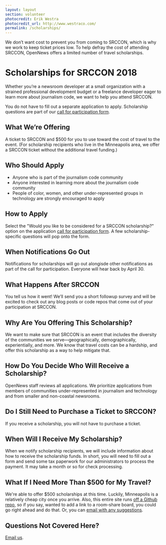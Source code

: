 ```yaml
---
layout: layout
section: volunteer
photocredit: Erik Westra
photocredit_url: http://www.westraco.com/
permalink: /scholarships/
---
```


<p class="big-lead">We don&rsquo;t want cost to prevent you from coming to SRCCON, which is why we work to keep ticket prices low. To help defray the cost of attending SRCCON, OpenNews offers a limited number of travel scholarships.</p>

# Scholarships for SRCCON 2018

Whether you&rsquo;re a newsroom developer at a small organization with a strained professional development budget or a freelance developer eager to learn more about journalism code, we want to help you attend SRCCON.

You do not have to fill out a separate application to apply. Scholarship questions are part of our [call for participation form](/participation/form).

## What We&rsquo;re Offering
A ticket to SRCCON and $500 for you to use toward the cost of travel to the event. (For scholarship recipients who live in the Minneapolis area, we offer a SRCCON ticket without the additional travel funding.)

## Who Should Apply
* Anyone who is part of the journalism code community
* Anyone interested in learning more about the journalism code community
* People of color, women, and other under-represented groups in technology are strongly encouraged to apply

## How to Apply
Select the "Would you like to be considered for a SRCCON scholarship?" option on the application [call for participation form](/participation/form). A few scholarship-specific questions will pop onto the form.

## When Notifications Go Out
Notifications for scholarships will go out alongisde other notifications as part of the call for participation. Everyone will hear back by April 30.

## What Happens After SRCCON
You tell us how it went! We&rsquo;ll send you a short followup survey and will be excited to check out any blog posts or code repos that come out of your participation at SRCCON.

## Why Are You Offering This Scholarship?
We want to make sure that SRCCON is an event that includes the diversity of the communities we serve&mdash;geographically, demographically, experientially, and more. We know that travel costs can be a hardship, and offer this scholarship as a way to help mitigate that.

## How Do You Decide Who Will Receive a Scholarship?
OpenNews staff reviews all applications. We prioritize applications from members of communities under-represented in journalism and technology and from smaller and non-coastal newsrooms.

## Do I Still Need to Purchase a Ticket to SRCCON?
If you receive a scholarship, you will not have to purchase a ticket.

## When Will I Receive My Scholarship?
When we notify scholarship recipients, we will include information about how to receive the scholarship funds. In short, you will need to fill out a form and send some tax paperwork for our administrators to process the payment. It may take a month or so for check processing.

## What If I Need More Than $500 for My Travel?
We're able to offer $500 scholarships at this time. Luckily, Minneapolis is a relatively cheap city once you arrive. Also, this entire site runs [off a Github repo](https://github.com/OpenNews/srccon), so if you say, wanted to add a link to a room-share board, you could go right ahead and do that. Or, you can [email with any suggestions](mailto:erika@opennews.org).

## Questions Not Covered Here?
[Email us](mailto:srccon@opennews.org).